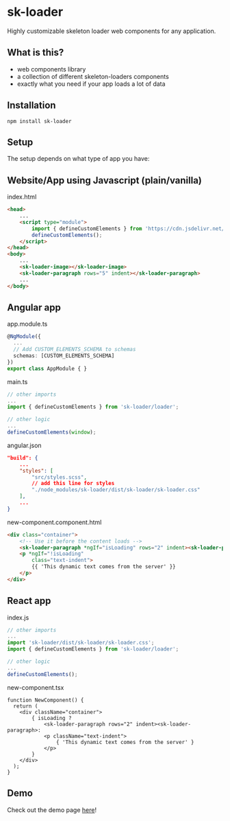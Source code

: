 # sk-loader
Highly customizable skeleton loader web components for any application.

## What is this?
- web components library
- a collection of different skeleton-loaders components
- exactly what you need if your app loads a lot of data 


## Installation
```shell
npm install sk-loader
```

## Setup
The setup depends on what type of app you have:

## Website/App using Javascript (plain/vanilla)
index.html
```html 
<head>
    ...
    <script type="module">
        import { defineCustomElements } from 'https://cdn.jsdelivr.net/npm/sk-loader/loader/index.es2017.js';
        defineCustomElements();
    </script>
</head>
<body>
    ...
    <sk-loader-image></sk-loader-image>
    <sk-loader-paragraph rows="5" indent></sk-loader-paragraph>
    ...
</body>
```
## Angular app

app.module.ts
```typescript
@NgModule({
  ...
  // Add CUSTOM_ELEMENTS_SCHEMA to schemas
  schemas: [CUSTOM_ELEMENTS_SCHEMA]
})
export class AppModule { }
```

main.ts
```typescript
// other imports
...
import { defineCustomElements } from 'sk-loader/loader';

// other logic
...
defineCustomElements(window);
```
angular.json
```json
"build": {
    ...
    "styles": [
        "src/styles.scss",
        // add this line for styles
        "./node_modules/sk-loader/dist/sk-loader/sk-loader.css"
    ],
    ...
}
```

new-component.component.html
```html
<div class="container">
    <!-- Use it before the content loads -->
    <sk-loader-paragraph *ngIf="isLoading" rows="2" indent><sk-loader-paragraph>
    <p *ngIf="!isLoading"
        class="text-indent">
        {{ 'This dynamic text comes from the server' }}
    </p>
</div>
```

## React app

index.js
```javascript
// other imports
...
import 'sk-loader/dist/sk-loader/sk-loader.css';
import { defineCustomElements } from 'sk-loader/loader';

// other logic
...
defineCustomElements();
```
new-component.tsx
```tsx
function NewComponent() {
  return (
    <div className="container">
        { isLoading ? 
            <sk-loader-paragraph rows="2" indent><sk-loader-paragraph>:
            <p className="text-indent">
                { 'This dynamic text comes from the server' }
            </p>
        }        
    </div>
  );
}
```

## Demo

Check out the demo page [here](https://vladpascu.com/sk-loader/)!
